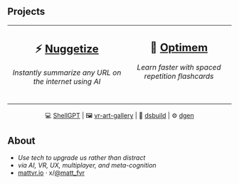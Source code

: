 ## Projects
<p align="center">
<table>
<tr>
<td valign="top" align="center">

## **⚡️ [Nuggetize](https://nuggetize.com)**  
*Instantly summarize any URL on the internet using AI* 
<br /><br />
</td>
<td valign="top" align="center">

## **🧠 [Optimem](https://optimem.org)**  
*Learn faster with spaced repetition flashcards*
<br /><br />
</td>
</tr>
</table>
</p>

<p align="center"> 💻 <a href="https://github.com/mattvr/shellgpt">ShellGPT</a> | 🖼️ <a href="https://github.com/mattvr/vr-art-gallery">vr-art-gallery</a> | 🔨 <a href="https://github.com/mattvr/dsbuild">dsbuild</a> | ⚙️ <a href="https://github.com/mattvr/dgen">dgen</a> </p>

## About

- *Use tech to upgrade us rather than distract*
- *via AI, VR, UX, multiplayer, and meta-cognition*
- [mattvr.io](https://mattvr.io) · x/[@matt_fvr](https://mattvr.io/twitter)
